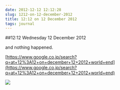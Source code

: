 ```yaml
---
date: 2012-12-12 12:12:28
slug: 1212-on-12-december-2012
title: 12:12 on 12 December 2012
tags: journal
---
```


##12:12 Wednesday 12 December 2012

and nothing happened.

[https://www.google.co.jp/search?q=at+12%3A12+on+december+12+2012+world+end](https://www.google.co.jp/search?q=at+12%3A12+on+december+12+2012+world+end)

[![](/images/2012/12/Screen-Shot-2012-12-12-at-7.48.04-AM.png)](/images/2012/12/Screen-Shot-2012-12-12-at-7.48.04-AM.png)
